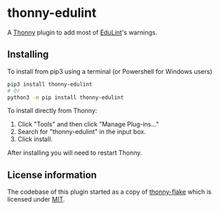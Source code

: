 # thonny-edulint
A [Thonny](https://github.com/thonny/thonny) plugin to add most of [EduLint](https://github.com/GiraffeReversed/edulint)'s warnings.

## Installing
To install from pip3 using a terminal (or Powershell for Windows users)
```bash
pip3 install thonny-edulint
# Or
python3 -m pip install thonny-edulint
```

To install directly from Thonny:
1. Click "Tools" and then click "Manage Plug-ins..."
2. Search for "thonny-edulint" in the input box.
3. Click install.

After installing you will need to restart Thonny.


## License information

The codebase of this plugin started as a copy of [thonny-flake](https://github.com/Bigjango13/thonny-flake) which is licensed under [MIT](https://github.com/Bigjango13/thonny-flake/blob/main/LICENSE).
